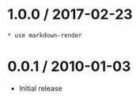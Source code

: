 
1.0.0 / 2017-02-23
==================

	* use markdown-render

0.0.1 / 2010-01-03
==================

  * Initial release
